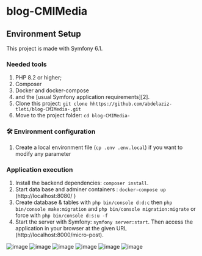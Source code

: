 # blog-CMIMedia


##  Environment Setup

This project is made with Symfony 6.1.

###  Needed tools

1. PHP 8.2 or higher;
2. Composer
3. Docker and docker-compose
4. and the [usual Symfony application requirements][2].
6. Clone this project: `git clone hhttps://github.com/abdelaziz-tleti/blog-CMIMedia-.git`
7. Move to the project folder: `cd blog-CMIMedia-`

### 🛠 Environment configuration

1. Create a local environment file (`cp .env .env.local`) if you want to modify any parameter

### Application execution

1. Install the backend dependencies: `composer install`.
2. Start data base and adminer containers : `docker-compose up` (http://localhost:8080/ ) 
3. Create database & tables with `php bin/console d:d:c` then `php bin/console make:migration`
   and `php bin/console migration:migrate` or force with `php bin/console d:s:u -f`
7. Start the server with Symfony: `symfony server:start`.
   Then access the application in your browser at the given URL (http://localhost:8000/micro-post).


![image](https://user-images.githubusercontent.com/3765550/215513046-5484295a-c158-4735-b7c6-ff9709c23039.png)
![image](https://user-images.githubusercontent.com/3765550/215513144-24f75fb3-53f6-4f92-8692-6791923b5447.png)
![image](https://user-images.githubusercontent.com/3765550/215513787-06e2ea47-bb9d-4414-abde-d4e5146d3a76.png)
![image](https://user-images.githubusercontent.com/3765550/215513230-a6d7588a-662b-40ca-bb71-c326d5270fab.png)
![image](https://user-images.githubusercontent.com/3765550/215513307-5cee170a-c857-4f65-a029-0b5311246045.png)
![image](https://user-images.githubusercontent.com/3765550/215513382-19129f44-6fb9-4c09-8f7e-c0f50ed999ea.png)
